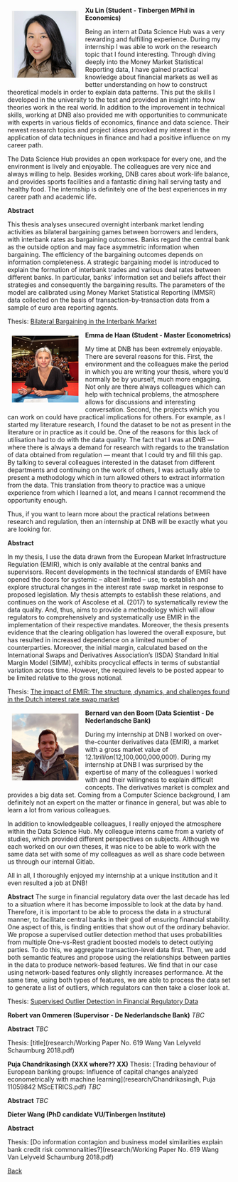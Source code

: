 <img src="images/Xu_picture.jpg"
     alt="Xu Lin"
     width="150" height="150"
     style="float: left; margin-right: 5px; padding: 10px" />


**Xu Lin (Student - Tinbergen MPhil in Economics)**

Being an intern at Data Science Hub was a very rewarding and fulfilling experience. During my internship I was able to work on the research topic that I found interesting. Through diving deeply into the Money Market Statistical Reporting data, I have gained practical knowledge about financial markets as well as better understanding on how to construct theoretical models in order to explain data patterns. This put the skills I developed in the university to the test and provided an insight into how theories work in the real world.
In addition to the improvement in technical skills, working at DNB also provided me with opportunities to communicate with experts in various fields of economics, finance and data science. Their newest research topics and project ideas provoked my interest in the application of data techniques in finance and had a positive influence on my career path.

The Data Science Hub provides an open workspace for every one, and the environment is lively and enjoyable. The colleagues are very nice and always willing to help. Besides working, DNB cares about work-life balance, and provides sports facilities and a fantastic dining hall serving tasty and healthy food. The internship is definitely one of the best experiences in my career path and academic life.

**Abstract**

This thesis analyses unsecured overnight interbank market lending activities as bilateral bargaining games between borrowers and lenders, with interbank rates as bargaining outcomes. Banks regard the central bank as the outside option and may face asymmetric information when bargaining. The efficiency of the bargaining outcomes depends on information completeness. A strategic bargaining model is introduced to explain the formation of interbank trades and various deal rates between different banks. In particular, banks’ information set and beliefs affect their strategies and consequently the bargaining results. The parameters of the model are calibrated using Money Market Statistical Reporting (MMSR) data collected on the basis of transaction-by-transaction data from a sample of euro area reporting agents.

Thesis: [Bilateral Bargaining in the Interbank
Market](research/Bilateral_Bargaining_XuLin.pdf)

<img src="images/Emma_picture.JPG"
     alt="Emma de Haan"
     width="150" height="150"
     style="float: left; margin-right: 5px; padding: 10px" />


**Emma de Haan (Student - Master Econometrics)**

My time at DNB has been extremely enjoyable. There are several reasons for this. First, the environment and the colleagues make the period in which you are writing your thesis, where you’d normally be by yourself,  much more engaging. Not only are there always colleagues which can help with technical problems, the atmosphere allows for discussions and interesting conversation. Second, the projects which you can work on could have practical implications for others. For example, as I started my literature research, I found the dataset to be not as present in the literature or in practice as it could be. One of the reasons for this lack of utilisation had to do with the data quality. The fact that I was at DNB — where there is always a demand for research with regards to the translation of data obtained from regulation — meant that I could try and fill this gap. By talking to several colleagues interested in the dataset from different departments and continuing on the work of others, I was actually able to present a methodology which in turn allowed others to extract information from the data. This translation from theory to practice was a unique experience from which I learned a lot, and means I cannot recommend the opportunity enough.

Thus, if you want to learn more about the practical relations between research and regulation, then an internship at DNB will be exactly what you are looking for.

**Abstract**

In my thesis, I use the data drawn from the European Market Infrastructure Regulation (EMIR), which is only available at the central banks and supervisors. Recent developments in the technical standards of EMIR have opened the doors for systemic – albeit limited – use, to establish and explore structural changes in the interest rate swap market in response to proposed legislation. My thesis attempts to establish these relations, and continues on the work of Ascolese et al. (2017) to systematically review the data quality. And, thus, aims to provide a methodology which will allow regulators to comprehensively and systematically use EMIR in the implementation of their respective mandates. Moreover, the thesis presents evidence that the clearing obligation has lowered the overall exposure, but has resulted in increased dependence on a limited number of counterparties. Moreover, the initial margin, calculated based on the International Swaps and Derivatives Association’s (ISDA) Standard Initial Margin Model (SIMM), exhibits procyclical effects in terms of substantial variation across time. However, the required levels to be posted appear to be limited relative to the gross notional.

Thesis: [The impact of EMIR: The structure, dynamics, and challenges found in the Dutch interest rate swap market](research/MasterThesis_EmmadeHaan.pdf)


<img src="images/Bernard_picture.jpeg"
     alt="Bernard van den Boom"
     width="150" height="150"
     style="float: left; margin-right: 5px; padding: 10px" />


**Bernard van den Boom (Data Scientist - De Nederlandsche Bank)**

During my internship at DNB I worked on over-the-counter derivatives data (EMIR), a market with a gross market value of $12.1 trillion ($12,100,000,000,000!). During my internship at DNB I was surprised by the expertise of many of the colleagues I worked with and their willingness to explain difficult concepts. The derivatives market is complex and provides a big data set. Coming from a Computer Science background, I am definitely not an expert on the matter or finance in general, but was able to learn a lot from various colleagues. 

In addition to knowledgeable colleagues, I really enjoyed the atmosphere within the Data Science Hub. My colleague interns came from a variety of studies, which provided different perspectives on subjects. Although we each worked on our own theses, it was nice to be able to work with the same data set with some of my colleagues as well as share code between us through our internal Gitlab.

All in all, I thoroughly enjoyed my internship at a unique institution and it even resulted a job at DNB!

**Abstract**
The surge in financial regulatory data over the last decade has led to a situation where it has become impossible to look at the data by hand. Therefore, it is important to be able to process the data in a structural manner, to facilitate central banks in their goal of ensuring financial stability. One aspect of this, is finding entities that show out of the ordinary behavior. We propose a supervised outlier detection method that uses probabilities from multiple One-vs-Rest gradient boosted models to detect outlying parties. To do this, we aggregate transaction-level data first. Then, we add both semantic features and propose using the relationships between parties in the data to produce network-based features. We find that in our case using network-based features only slightly increases performance. At the same time, using both types of features, we are able to process the data set to generate a list of outliers, which regulators can then take a closer look at.

Thesis: [Supervised Outlier Detection in Financial Regulatory Data](research/MSc_VandenBoom_v20180706.pdf)

<!-- 
<img src="images/000010.JPG"
     alt="Robert van Ommeren"
     width="150" height="150"
     style="float: left; margin-right: 5px; padding: 10px" /> -->

**Robert van Ommeren (Supervisor - De Nederlandsche Bank)**
*TBC*

**Abstract**
*TBC*

Thesis: [title](research/Working Paper No. 619 Wang Van Lelyveld Schaumburg 2018.pdf)


<!-- <img src="images/000010.JPG"
     alt="Puja Chindrakasing"
     width="150" height="150"
     style="float: left; margin-right: 5px; padding: 10px" /> -->


**Puja Chandrikasingh (XXX where?? XX)**
Thesis: [Trading behaviour of European banking groups: Influence of capital changes analyzed econometrically with machine learning](research/Chandrikasingh, Puja 11059842 MScETRICS.pdf)
*TBC*

**Abstract**
*TBC*

<!-- <img src="images/000010.JPG"
     alt="Dieter Wang"
     width="150" height="150"
     style="float: left; margin-right: 5px; padding: 10px" /> -->


**Dieter Wang (PhD candidate VU/Tinbergen Institute)**

**Abstract**

Thesis: [Do information contagion and business model similarities explain bank credit risk commonalities?](research/Working Paper No. 619 Wang Van Lelyveld Schaumburg 2018.pdf)


[Back](https://imanvl.github.io/dsh/)
